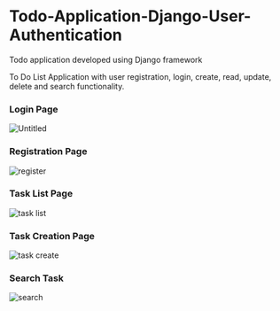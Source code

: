 # Todo-Application-Django-User-Authentication
Todo application developed using Django framework

To Do List Application with user registration, login, create, read, update, delete and search functionality.


### Login Page

![Untitled](https://user-images.githubusercontent.com/53978222/171986213-a54c2218-2013-4d87-9c80-e0ef6196fa89.png)


### Registration Page

![register](https://user-images.githubusercontent.com/53978222/171986314-292b06e2-90b9-46c4-aaa6-76ea54c4265d.png)

### Task List Page

![task list](https://user-images.githubusercontent.com/53978222/171986436-89ae8e58-7ffc-43f0-9003-44fca56a9e95.png)


### Task Creation Page

![task create](https://user-images.githubusercontent.com/53978222/171986623-12b40289-27b5-4286-b2c5-90faf1b7d0ac.png)
### Search Task

![search](https://user-images.githubusercontent.com/53978222/171986558-fb4ed5a3-c534-4f91-87e4-e20310dfd6d6.png)

